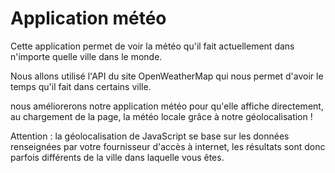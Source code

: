 # Application météo
Cette application permet de voir la météo qu'il fait actuellement dans n'importe quelle ville dans le monde.

Nous allons utilisé l'API du site OpenWeatherMap qui nous permet d'avoir le temps qu'il fait dans certains ville.

nous améliorerons notre application météo pour qu'elle affiche directement, au chargement de la page, la météo locale grâce à notre géolocalisation !

Attention : la géolocalisation de JavaScript se base sur les données renseignées par votre fournisseur d'accès à internet, les résultats sont donc parfois différents de la ville dans laquelle vous êtes.